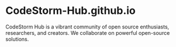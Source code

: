 # CodeStorm-Hub.github.io
CodeStorm Hub is a vibrant community of open source enthusiasts, researchers, and creators. We collaborate on powerful open-source solutions.
